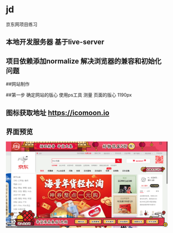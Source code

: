 # jd
京东网项目练习

## 本地开发服务器 基于live-server

## 项目依赖添加normalize 解决浏览器的兼容和初始化问题

##网站制作

##第一步
确定网站的版心 
使用ps工具 测量 页面的版心 1190px

## 图标获取地址 https://icomoon.io
## 界面预览
 ![image](https://github.com/cuimengkai/jd/blob/master/images/web1.png)